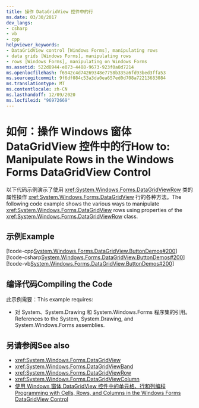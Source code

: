 ```yaml
---
title: 操作 DataGridView 控件中的行
ms.date: 03/30/2017
dev_langs:
- csharp
- vb
- cpp
helpviewer_keywords:
- DataGridView control [Windows Forms], manipulating rows
- data grids [Windows Forms], manipulating rows
- rows [Windows Forms], manipulating on Windows Forms
ms.assetid: 522d8944-e073-4488-9673-923f0a8d7214
ms.openlocfilehash: f6942c4d74269348e7758b335a6fd93bed3ffa53
ms.sourcegitcommit: 9f6df084c53a3da0ea657ed0d708a72213683084
ms.translationtype: MT
ms.contentlocale: zh-CN
ms.lasthandoff: 12/09/2020
ms.locfileid: "96972669"
---
```

# <a name="how-to-manipulate-rows-in-the-windows-forms-datagridview-control"></a><span data-ttu-id="95694-102">如何：操作 Windows 窗体 DataGridView 控件中的行</span><span class="sxs-lookup"><span data-stu-id="95694-102">How to: Manipulate Rows in the Windows Forms DataGridView Control</span></span>
<span data-ttu-id="95694-103">以下代码示例演示了使用 <xref:System.Windows.Forms.DataGridViewRow> 类的属性操作 <xref:System.Windows.Forms.DataGridView> 行的各种方法。</span><span class="sxs-lookup"><span data-stu-id="95694-103">The following code example shows the various ways to manipulate <xref:System.Windows.Forms.DataGridView> rows using properties of the <xref:System.Windows.Forms.DataGridViewRow> class.</span></span>  
  
## <a name="example"></a><span data-ttu-id="95694-104">示例</span><span class="sxs-lookup"><span data-stu-id="95694-104">Example</span></span>  
 [!code-cpp[System.Windows.Forms.DataGridView.ButtonDemos#200](~/samples/snippets/cpp/VS_Snippets_Winforms/System.Windows.Forms.DataGridView.ButtonDemos/CPP/DataGridViewRowDemo.cpp#200)]
 [!code-csharp[System.Windows.Forms.DataGridView.ButtonDemos#200](~/samples/snippets/csharp/VS_Snippets_Winforms/System.Windows.Forms.DataGridView.ButtonDemos/CS/DataGridViewRowDemo.cs#200)]
 [!code-vb[System.Windows.Forms.DataGridView.ButtonDemos#200](~/samples/snippets/visualbasic/VS_Snippets_Winforms/System.Windows.Forms.DataGridView.ButtonDemos/VB/datagridviewrowdemo.vb#200)]  
  
## <a name="compiling-the-code"></a><span data-ttu-id="95694-105">编译代码</span><span class="sxs-lookup"><span data-stu-id="95694-105">Compiling the Code</span></span>  
 <span data-ttu-id="95694-106">此示例需要：</span><span class="sxs-lookup"><span data-stu-id="95694-106">This example requires:</span></span>  
  
- <span data-ttu-id="95694-107">对 System、System.Drawing 和 System.Windows.Forms 程序集的引用。</span><span class="sxs-lookup"><span data-stu-id="95694-107">References to the System, System.Drawing, and System.Windows.Forms assemblies.</span></span>  
  
## <a name="see-also"></a><span data-ttu-id="95694-108">另请参阅</span><span class="sxs-lookup"><span data-stu-id="95694-108">See also</span></span>

- <xref:System.Windows.Forms.DataGridView>
- <xref:System.Windows.Forms.DataGridViewBand>
- <xref:System.Windows.Forms.DataGridViewRow>
- <xref:System.Windows.Forms.DataGridViewColumn>
- [<span data-ttu-id="95694-109">使用 Windows 窗体 DataGridView 控件中的单元格、行和列编程</span><span class="sxs-lookup"><span data-stu-id="95694-109">Programming with Cells, Rows, and Columns in the Windows Forms DataGridView Control</span></span>](programming-with-cells-rows-and-columns-in-the-datagrid.md)
